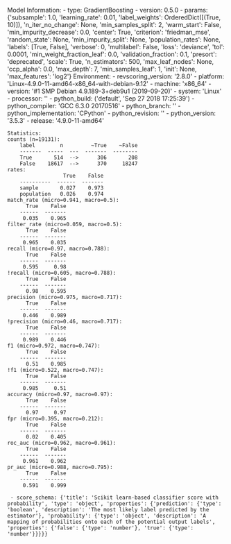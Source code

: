 Model Information:
	 - type: GradientBoosting
	 - version: 0.5.0
	 - params: {'subsample': 1.0, 'learning_rate': 0.01, 'label_weights': OrderedDict([(True, 10)]), 'n_iter_no_change': None, 'min_samples_split': 2, 'warm_start': False, 'min_impurity_decrease': 0.0, 'center': True, 'criterion': 'friedman_mse', 'random_state': None, 'min_impurity_split': None, 'population_rates': None, 'labels': [True, False], 'verbose': 0, 'multilabel': False, 'loss': 'deviance', 'tol': 0.0001, 'min_weight_fraction_leaf': 0.0, 'validation_fraction': 0.1, 'presort': 'deprecated', 'scale': True, 'n_estimators': 500, 'max_leaf_nodes': None, 'ccp_alpha': 0.0, 'max_depth': 7, 'min_samples_leaf': 1, 'init': None, 'max_features': 'log2'}
	Environment:
	 - revscoring_version: '2.8.0'
	 - platform: 'Linux-4.9.0-11-amd64-x86_64-with-debian-9.12'
	 - machine: 'x86_64'
	 - version: '#1 SMP Debian 4.9.189-3+deb9u1 (2019-09-20)'
	 - system: 'Linux'
	 - processor: ''
	 - python_build: ('default', 'Sep 27 2018 17:25:39')
	 - python_compiler: 'GCC 6.3.0 20170516'
	 - python_branch: ''
	 - python_implementation: 'CPython'
	 - python_revision: ''
	 - python_version: '3.5.3'
	 - release: '4.9.0-11-amd64'
	
	Statistics:
	counts (n=19131):
		label        n         ~True    ~False
		-------  -----  ---  -------  --------
		True       514  -->      306       208
		False    18617  -->      370     18247
	rates:
		              True    False
		----------  ------  -------
		sample       0.027    0.973
		population   0.026    0.974
	match_rate (micro=0.941, macro=0.5):
		  True    False
		------  -------
		 0.035    0.965
	filter_rate (micro=0.059, macro=0.5):
		  True    False
		------  -------
		 0.965    0.035
	recall (micro=0.97, macro=0.788):
		  True    False
		------  -------
		 0.595     0.98
	!recall (micro=0.605, macro=0.788):
		  True    False
		------  -------
		  0.98    0.595
	precision (micro=0.975, macro=0.717):
		  True    False
		------  -------
		 0.446    0.989
	!precision (micro=0.46, macro=0.717):
		  True    False
		------  -------
		 0.989    0.446
	f1 (micro=0.972, macro=0.747):
		  True    False
		------  -------
		  0.51    0.985
	!f1 (micro=0.522, macro=0.747):
		  True    False
		------  -------
		 0.985     0.51
	accuracy (micro=0.97, macro=0.97):
		  True    False
		------  -------
		  0.97     0.97
	fpr (micro=0.395, macro=0.212):
		  True    False
		------  -------
		  0.02    0.405
	roc_auc (micro=0.962, macro=0.961):
		  True    False
		------  -------
		 0.961    0.962
	pr_auc (micro=0.988, macro=0.795):
		  True    False
		------  -------
		 0.591    0.999
	
	 - score_schema: {'title': 'Scikit learn-based classifier score with probability', 'type': 'object', 'properties': {'prediction': {'type': 'boolean', 'description': 'The most likely label predicted by the estimator'}, 'probability': {'type': 'object', 'description': 'A mapping of probabilities onto each of the potential output labels', 'properties': {'false': {'type': 'number'}, 'true': {'type': 'number'}}}}}

